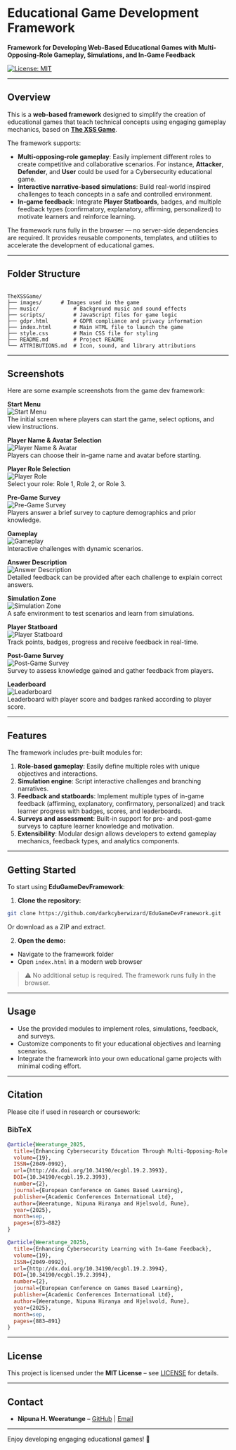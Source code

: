 
# Educational Game Development Framework 

**Framework for Developing Web-Based Educational Games with Multi-Opposing-Role Gameplay, Simulations, and In-Game Feedback**

[![License: MIT](https://img.shields.io/badge/License-MIT-yellow.svg)](LICENSE)

---

## Overview

This is a **web-based framework** designed to simplify the creation of educational games that teach technical concepts using engaging gameplay mechanics, based on **[The XSS Game](https://github.com/darkcyberwizard/TheXSSGame)**.

The framework supports:

- **Multi-opposing-role gameplay**: Easily implement different roles to create competitive and collaborative scenarios. For instance, **Attacker**, **Defender**, and **User** could be used for a Cybersecurity educational game.
- **Interactive narrative-based simulations**: Build real-world inspired challenges to teach concepts in a safe and controlled environment.  
- **In-game feedback**: Integrate **Player Statboards**, badges, and multiple feedback types (confirmatory, explanatory, affirming, personalized) to motivate learners and reinforce learning.  

The framework runs fully in the browser — no server-side dependencies are required. It provides reusable components, templates, and utilities to accelerate the development of educational games.

---


## Folder Structure

```

TheXSSGame/
├── images/	     # Images used in the game
├── music/           # Background music and sound effects
├── scripts/         # JavaScript files for game logic
├── gdpr.html        # GDPR compliance and privacy information
├── index.html       # Main HTML file to launch the game
├── style.css        # Main CSS file for styling
├── README.md        # Project README
└── ATTRIBUTIONS.md  # Icon, sound, and library attributions

````

---
## Screenshots

Here are some example screenshots from the game dev framework:

**Start Menu**  
![Start Menu](images/screenshots/Start-Menu.png)  
The initial screen where players can start the game, select options, and view instructions.

**Player Name & Avatar Selection**  
![Player Name & Avatar](images/screenshots/Player-Name-Avatar.png)  
Players can choose their in-game name and avatar before starting.

**Player Role Selection**  
![Player Role](images/screenshots/Player-Role.png)  
Select your role: Role 1, Role 2, or Role 3.

**Pre-Game Survey**  
![Pre-Game Survey](images/screenshots/Pre-Game-Survey.png)  
Players answer a brief survey to capture demographics and prior knowledge.

**Gameplay**  
![Gameplay](images/screenshots/Gameplay.png)  
Interactive challenges with dynamic scenarios.

**Answer Description**  
![Answer Description](images/screenshots/Answer-Description.png)  
Detailed feedback can be provided after each challenge to explain correct answers.

**Simulation Zone**  
![Simulation Zone](images/screenshots/Sim-Zone.png)  
A safe environment to test scenarios and learn from simulations.

**Player Statboard**  
![Player Statboard](images/screenshots/Player-Statboard.png)  
Track points, badges, progress and receive feedback in real-time.

**Post-Game Survey**  
![Post-Game Survey](images/screenshots/Post-Game-Survey.png)  
Survey to assess knowledge gained and gather feedback from players.

**Leaderboard**  
![Leaderboard](images/screenshots/Leaderboard.png)  
Leaderboard with player score and badges ranked according to player score.

---

## Features

The framework includes pre-built modules for:

1. **Role-based gameplay**: Easily define multiple roles with unique objectives and interactions.  
2. **Simulation engine**: Script interactive challenges and branching narratives.  
3. **Feedback and statboards**: Implement multiple types of in-game feedback (affirming, explanatory, confirmatory, personalized) and track learner progress with badges, scores, and leaderboards.  
4. **Surveys and assessment**: Built-in support for pre- and post-game surveys to capture learner knowledge and motivation.  
5. **Extensibility**: Modular design allows developers to extend gameplay mechanics, feedback types, and analytics components.  

---

## Getting Started

To start using **EduGameDevFramework**:

1. **Clone the repository:**

```bash
git clone https://github.com/darkcyberwizard/EduGameDevFramework.git
````

Or download as a ZIP and extract.

2. **Open the demo:**

* Navigate to the framework folder
* Open `index.html` in a modern web browser

> ⚠️ No additional setup is required. The framework runs fully in the browser.

---

## Usage

* Use the provided modules to implement roles, simulations, feedback, and surveys.
* Customize components to fit your educational objectives and learning scenarios.
* Integrate the framework into your own educational game projects with minimal coding effort.

---

## Citation

Please cite if used in research or coursework:

### BibTeX

```bibtex
@article{Weeratunge_2025,
  title={Enhancing Cybersecurity Education Through Multi-Opposing-Role Gameplay and Simulations},
  volume={19},
  ISSN={2049-0992},
  url={http://dx.doi.org/10.34190/ecgbl.19.2.3993},
  DOI={10.34190/ecgbl.19.2.3993},
  number={2},
  journal={European Conference on Games Based Learning},
  publisher={Academic Conferences International Ltd},
  author={Weeratunge, Nipuna Hiranya and Hjelsvold, Rune},
  year={2025},
  month=sep,
  pages={873–882}
}

@article{Weeratunge_2025b,
  title={Enhancing Cybersecurity Learning with In-Game Feedback},
  volume={19},
  ISSN={2049-0992},
  url={http://dx.doi.org/10.34190/ecgbl.19.2.3994},
  DOI={10.34190/ecgbl.19.2.3994},
  number={2},
  journal={European Conference on Games Based Learning},
  publisher={Academic Conferences International Ltd},
  author={Weeratunge, Nipuna Hiranya and Hjelsvold, Rune},
  year={2025},
  month=sep,
  pages={883–891}
}
```

---

## License

This project is licensed under the **MIT License** – see [LICENSE](LICENSE) for details.

---

## Contact

* **Nipuna H. Weeratunge** – [GitHub](https://github.com/darkcyberwizard) | [Email](mailto:nipuna.h.weeratunge@gmail.com)

---

Enjoy developing engaging educational games! 🚀


